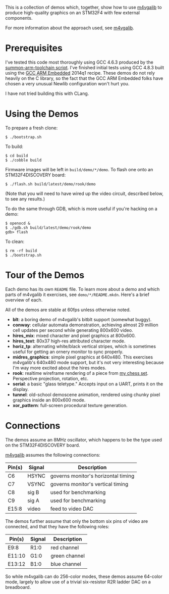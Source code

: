 This is a collection of demos which, together, show how to use [m4vgalib] to
produce high-quality graphics on an STM32F4 with few external components.

For more information about the approach used, see [m4vgalib].


Prerequisites
=============

I've tested this code most thoroughly using GCC 4.6.3 produced by the
[summon-arm-toolchain script].  I've finished initial tests using GCC 4.8.3
built using the [GCC ARM Embedded] 2014q1 recipe.  These demos do not rely
heavily on the C library, so the fact that the GCC ARM Embedded folks have
chosen a very unusual Newlib configuration won't hurt you.

I have not tried building this with CLang.


Using the Demos
===============

To prepare a fresh clone:

    $ ./bootstrap.sh

To build:

    $ cd build
    $ ./cobble build

Firmware images will be left in `build/demo/*/demo`.  To flash one onto an
STM32F4DISCOVERY board:

    $ ./flash.sh build/latest/demo/rook/demo

(Note that you will need to have wired up the video circuit, described below,
to see any results.)

To do the same through GDB, which is more useful if you're hacking on a demo:

    $ openocd &
    $ ./gdb.sh build/latest/demo/rook/demo
    gdb> flash

To clean:

    $ rm -rf build
    $ ./bootstrap.sh


Tour of the Demos
=================

Each demo has its own `README` file.  To learn more about a demo and which
parts of m4vgalib it exercises, see `demo/*/README.mkdn`.  Here's a brief
overview of each.

All of the demos are stable at 60fps unless otherwise noted.

 - **blt**: a boring demo of m4vgalib's bitblt support (somewhat buggy).
 - **conway**: cellular automata demonstration, achieving almost 29 million
   cell updates per second while generating 800x600 video.
 - **hires_mix**: mixed character and pixel graphics at 800x600.
 - **hires_text**: 80x37 high-res attributed character mode.
 - **horiz_tp**: alternating white/black vertical stripes, which is sometimes
   useful for getting an ornery monitor to sync properly.
 - **midres_graphics**: simple pixel graphics at 640x480.  This exercises
   m4vgalib's 640x480 mode support, but it's not very interesting because I'm
   way more excited about the hires modes.
 - **rook**: realtime wireframe rendering of a piece from [my chess set].
   Perspective projection, rotation, etc.
 - **serial**: a basic "glass teletype."  Accepts input on a UART, prints it
   on the display.
 - **tunnel**: old-school demoscene animation, rendered using chunky pixel
   graphics inside an 800x600 mode.
 - **xor_pattern**: full-screen procedural texture generation.


Connections
===========

The demos assume an 8MHz oscillator, which happens to be the type used on the
STM32F4DISCOVERY board.

[m4vgalib] assumes the following connections:

Pin(s) | Signal | Description
-------|--------|------------
C6     | HSYNC  | governs monitor's horizontal timing
C7     | VSYNC  | governs monitor's vertical timing
C8     | sig B  | used for benchmarking
C9     | sig A  | used for benchmarking
E15:8  | video  | feed to video DAC

The demos further assume that only the bottom six pins of video are connected,
and that they have the following roles:

Pin(s) | Signal | Description
-------|--------|------------
E9:8   | R1:0   | red channel
E11:10 | G1:0   | green channel
E13:12 | B1:0   | blue channel

So while m4vgalib can do 256-color modes, these demos assume 64-color mode,
largely to allow use of a trivial six-resistor R2R ladder DAC on a breadboard.


[m4vgalib]: https://github.com/cbiffle/m4vgalib
[my chess set]: http://cliffle.com/thing/chess-set-i/
[summon-arm-toolchain script]: https://github.com/esden/summon-arm-toolchain
[GCC ARM Embedded]: https://launchpad.net/gcc-arm-embedded
